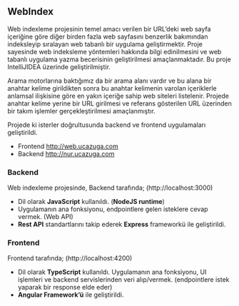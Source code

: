 ## WebIndex
Web indexleme projesinin temel amacı verilen bir URL’deki web sayfa içeriğine göre diğer birden fazla web sayfasını benzerlik bakımından indeksleyip sıralayan web tabanlı bir uygulama geliştirmektir. 
Proje sayesinde web indeksleme yöntemleri hakkında bilgi edinilmesini ve web tabanlı uygulama yazma becerisinin geliştirilmesi amaçlanmaktadır. Bu proje IntelliJIDEA üzerinde geliştirilmiştir.

Arama motorlarına baktığımız da bir arama alanı vardır ve bu alana bir anahtar kelime girildikten sonra bu anahtar kelimenin varolan içeriklerle anlamsal ilişkisine göre en yakın içeriğe sahip web siteleri listelenir.
Projede anahtar kelime yerine bir URL girilmesi ve referans gösterilen URL üzerinden bir takım işlemler gerçekleştirilmesi amaçlanmıştır.

Projede ki isterler doğrultusunda backend ve frontend uygulamaları geliştirildi.
- Frontend http://web.ucazuga.com 
- Backend  http://nur.ucazuga.com 

###  Backend
Web indexleme projesinde,
Backend tarafında; (http://localhost:3000)
- Dil olarak **JavaScript** kullanıldı. (**NodeJS runtime**)
- Uygulamanın ana fonksiyonu, endpointlere gelen isteklere cevap vermek. (Web API)
- **Rest API** standartlarını takip ederek **Express** frameworkü ile geliştirildi. 

### Frontend
Frontend tarafında; (http://localhost:4200)
- Dil olarak **TypeScript** kullanıldı. 
Uygulamanın ana fonksiyonu, UI işlemleri ve backend servislerinden veri alıp/vermek. (endpointlere istek yaparak bir response elde eder) 
- **Angular Framework’ü** ile geliştirildi.
